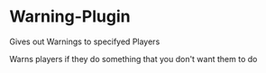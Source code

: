 # Warning-Plugin
Gives out Warnings to specifyed Players

Warns players if they do something that you don't want them to do

